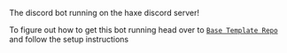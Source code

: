 The discord bot running on the haxe discord server!

To figure out how to get this bot running head over to [`Base Template Repo`](https://github.com/Jarrio/DiscordBotTemplate) and follow the setup instructions
